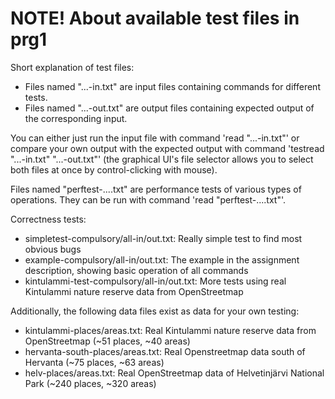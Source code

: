 # NOTE! About available test files in prg1

Short explanation of test files:
- Files named "...-in.txt" are input files containing commands for different tests.
- Files named "...-out.txt" are output files containing expected output of the corresponding input.

You can either just run the input file with command 'read "...-in.txt"' or compare your own output with the expected output with command 'testread "...-in.txt" "...-out.txt"' (the graphical UI's file selector allows you to select both files at once by control-clicking with mouse).

Files named "perftest-....txt" are performance tests of various types of operations. They can be run with command
'read "perftest-....txt"'.

Correctness tests:
- simpletest-compulsory/all-in/out.txt: Really simple test to find most obvious bugs
- example-compulsory/all-in/out.txt: The example in the assignment description, showing basic operation of all commands
- kintulammi-test-compulsory/all-in/out.txt: More tests using real Kintulammi nature reserve data from OpenStreetmap

Additionally, the following data files exist as data for your own testing:
- kintulammi-places/areas.txt: Real Kintulammi nature reserve data from OpenStreetmap (~51 places, ~40 areas)
- hervanta-south-places/areas.txt: Real Openstreetmap data south of Hervanta (~75 places, ~63 areas)
- helv-places/areas.txt: Real OpenStreetmap data of Helvetinjärvi National Park (~240 places, ~320 areas)
